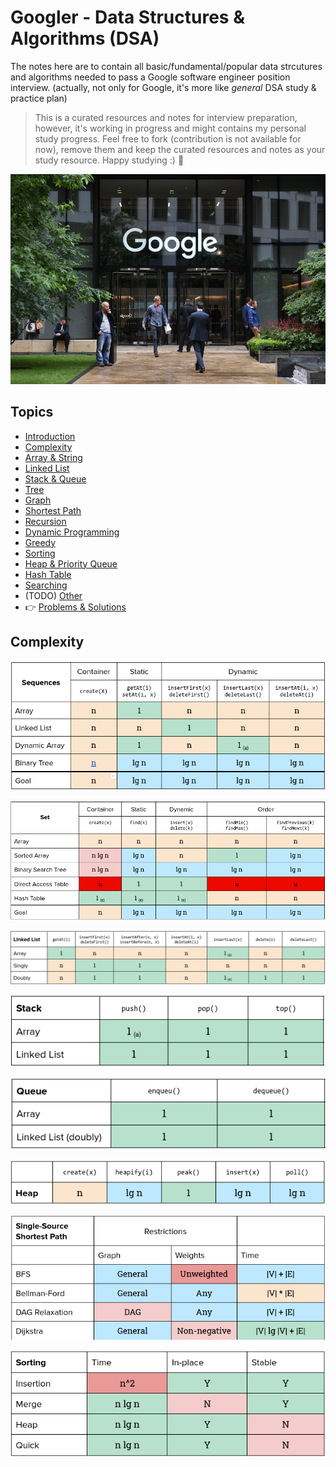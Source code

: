 Googler - Data Structures & Algorithms (DSA)
========

The notes here are to contain all basic/fundamental/popular data strcutures and algorithms needed to pass a Google software engineer  position interview. (actually, not only for Google, it's more like *general* DSA study & practice plan)

> This is a curated resources and notes for interview preparation, however, it's working in progress and might contains my personal study progress. Feel free to fork (contribution is not available for now), remove them and keep the curated resources and notes as your study resource. Happy studying :) 💪 

![Google UK](./media/google1.jpg)

## Topics
- [Introduction](./topics/introduction.md)
- [Complexity](./topics/complexity.md)
- [Array & String](./topics/array.md)
- [Linked List](./topics/linked-list.md)
- [Stack & Queue](./topics/stack-queue.md)
- [Tree](./topics/tree.md)
- [Graph](./topics/graph.md)
- [Shortest Path](./topics/shortest-path.md)
- [Recursion](./topics/recursion.md)
- [Dynamic Programming](./topics/dynamic-programming.md)
- [Greedy](./topics/greedy.md)
- [Sorting](./topics/sorting.md)
- [Heap & Priority Queue](./topics/heap.md)
- [Hash Table](./topics/hash-table.md)
- [Searching](./topics/searching.md)
- (TODO) [Other](./topics/other.md)
- 👉 [Problems & Solutions](./topics/problems-solutions.md)

## Complexity
![Sequence Complexity](./media/complexity-sequence.png)

![Sets Complexity](./media/complexity-set.png)

![Linked List Complexity](./media/complexity-linked-list.png)

![Stack Complexity](./media/complexity-stack.png)

![Queue Complexity](./media/complexity-queue.png)

![Heap Complexity](./media/complexity-heap.png)

![Single-Source Shortest Path Complexity](./media/complexity-sssp.png)

![Sorting Complexity](./media/complexity-sorting.png)